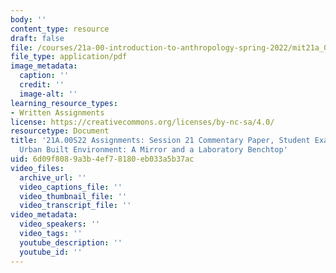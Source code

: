 ```yaml
---
body: ''
content_type: resource
draft: false
file: /courses/21a-00-introduction-to-anthropology-spring-2022/mit21a_00s22_sess21paper_ex2.pdf
file_type: application/pdf
image_metadata:
  caption: ''
  credit: ''
  image-alt: ''
learning_resource_types:
- Written Assignments
license: https://creativecommons.org/licenses/by-nc-sa/4.0/
resourcetype: Document
title: '21A.00S22 Assignments: Session 21 Commentary Paper, Student Example 2: The
  Urban Built Environment: A Mirror and a Laboratory Benchtop'
uid: 6d09f808-9a3b-4ef7-8180-eb033a5b37ac
video_files:
  archive_url: ''
  video_captions_file: ''
  video_thumbnail_file: ''
  video_transcript_file: ''
video_metadata:
  video_speakers: ''
  video_tags: ''
  youtube_description: ''
  youtube_id: ''
---
```

